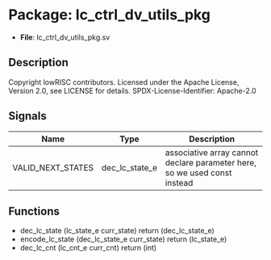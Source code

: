 # Package: lc_ctrl_dv_utils_pkg

- **File**: lc_ctrl_dv_utils_pkg.sv
## Description

Copyright lowRISC contributors.
 Licensed under the Apache License, Version 2.0, see LICENSE for details.
 SPDX-License-Identifier: Apache-2.0
 

## Signals

| Name              | Type           | Description                                                                |
| ----------------- | -------------- | -------------------------------------------------------------------------- |
| VALID_NEXT_STATES | dec_lc_state_e | associative array cannot declare parameter here, so we used const instead  |
## Functions
- dec_lc_state <font id="function_arguments">(lc_state_e curr_state)</font> <font id="function_return">return (dec_lc_state_e)</font>
- encode_lc_state <font id="function_arguments">(dec_lc_state_e curr_state)</font> <font id="function_return">return (lc_state_e)</font>
- dec_lc_cnt <font id="function_arguments">(lc_cnt_e curr_cnt)</font> <font id="function_return">return (int)</font>
